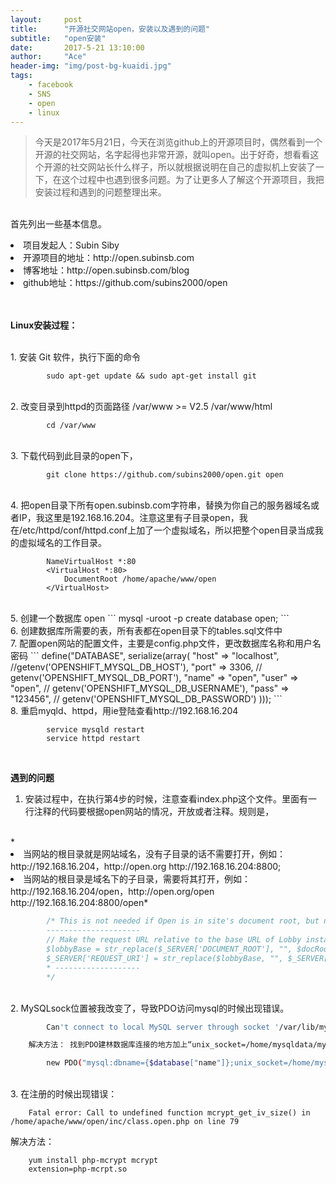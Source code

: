```yaml
---
layout:     post
title:      "开源社交网站open，安装以及遇到的问题"
subtitle:   "open安装"
date:       2017-5-21 13:10:00
author:     "Ace"
header-img: "img/post-bg-kuaidi.jpg"
tags:
    - facebook
    - SNS
    - open
    - linux
---
```



> 今天是2017年5月21日，今天在浏览github上的开源项目时，偶然看到一个开源的社交网站，名字起得也非常开源，就叫open。出于好奇，想看看这个开源的社交网站长什么样子，所以就根据说明在自己的虚拟机上安装了一下，在这个过程中也遇到很多问题。为了让更多人了解这个开源项目，我把安装过程和遇到的问题整理出来。

<br>首先列出一些基本信息。
<li>项目发起人：Subin Siby
<li>开源项目的地址：http://open.subinsb.com </li>
<li>博客地址：http://open.subinsb.com/blog</li>
<li>github地址：https://github.com/subins2000/open</li>
<br>

<br><b>Linux安装过程：</b>

<br>
1. 安装 Git 软件，执行下面的命令

```
		sudo apt-get update && sudo apt-get install git
```

<br>		
2. 改变目录到httpd的页面路径 /var/www >= V2.5 /var/www/html

```
		cd /var/www
```
<br>
3. 下载代码到此目录的open下，

```
		git clone https://github.com/subins2000/open.git open
```

<br>
4. 把open目录下所有open.subinsb.com字符串，替换为你自己的服务器域名或者IP，我这里是192.168.16.204。注意这里有子目录open，我在/etc/httpd/conf/httpd.conf上加了一个虚拟域名，所以把整个open目录当成我的虚拟域名的工作目录。

```
		NameVirtualHost *:80
		<VirtualHost *:80>
		    DocumentRoot /home/apache/www/open
		</VirtualHost>
```

<br>
5. 创建一个数据库 open
```		
		mysql -uroot -p
		create database open;
```
<br>		
6. 创建数据库所需要的表，所有表都在open目录下的tables.sql文件中
<br>
7. 配置open网站的配置文件，主要是config.php文件，更改数据库名称和用户名密码
```
		define("DATABASE", serialize(array(
  		"host" => "localhost", 	//getenv('OPENSHIFT_MYSQL_DB_HOST'),
  		"port" => 3306, 		// getenv('OPENSHIFT_MYSQL_DB_PORT'),
  		"name" => "open",
  		"user" => "open", 		// getenv('OPENSHIFT_MYSQL_DB_USERNAME'),
  		"pass" => "123456", 	// getenv('OPENSHIFT_MYSQL_DB_PASSWORD')
		)));
```
<br>
8. 重启myqld、httpd，用ie登陆查看http://192.168.16.204

```
		service mysqld restart
		service httpd restart
```		

<br>

<b>遇到的问题</b>

1. 安装过程中，在执行第4步的时候，注意查看index.php这个文件。里面有一行注释的代码要根据open网站的情况，开放或者注释。规则是，
<br>
*<li>当网站的根目录就是网站域名，没有子目录的话不需要打开，例如：http://192.168.16.204，http://open.org  http://192.168.16.204:8800;
<li>当网站的根目录是域名下的子目录，需要将其打开，例如：http://192.168.16.204/open，http://open.org/open  http://192.168.16.204:8800/open*

```php
		/* This is not needed if Open is in site's document root, but needed if Open is in a sub folder
		---------------------
		// Make the request URL relative to the base URL of Lobby installation. http://localhost/open will be changed to "/" and http://open.local to "/"
		$lobbyBase = str_replace($_SERVER['DOCUMENT_ROOT'], "", $docRoot);
		$_SERVER['REQUEST_URI'] = str_replace($lobbyBase, "", $_SERVER['REQUEST_URI']);
		* -------------------
		*/
```

<br>
2. MySQLsock位置被我改变了，导致PDO访问mysql的时候出现错误。

```sh
		Can't connect to local MySQL server through socket '/var/lib/mysql/mysql.soc

	解决方法： 找到PDO建林数据库连接的地方加上“unix_socket=/home/mysqldata/mysql/mysql.sock”,这里涉及到两个文件./inc/class.open.php和./inc/class.logsys.php

		new PDO("mysql:dbname={$database["name"]};unix_socket=/home/mysqldata/mysql/mysql.sock;host={$database["host"]};port={$database["port"]}"
```

<br>
3. 在注册的时候出现错误：

		Fatal error: Call to undefined function mcrypt_get_iv_size() in /home/apache/www/open/inc/class.open.php on line 79
解决方法：
	
		yum install php-mcrypt mcrypt
		extension=php-mcrpt.so

